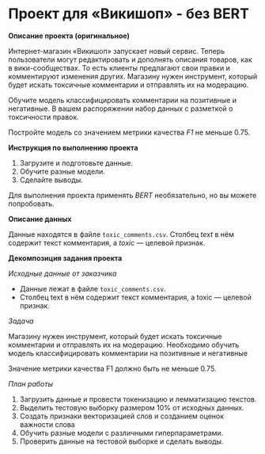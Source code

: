 # Проект для «Викишоп» - без BERT

**Описание проекта (оригинальное)**

Интернет-магазин «Викишоп» запускает новый сервис. Теперь пользователи могут редактировать и дополнять описания товаров, как в вики-сообществах. То есть клиенты предлагают свои правки и комментируют изменения других. Магазину нужен инструмент, который будет искать токсичные комментарии и отправлять их на модерацию. 

Обучите модель классифицировать комментарии на позитивные и негативные. В вашем распоряжении набор данных с разметкой о токсичности правок.

Постройте модель со значением метрики качества *F1* не меньше 0.75. 

**Инструкция по выполнению проекта**

1. Загрузите и подготовьте данные.
2. Обучите разные модели. 
3. Сделайте выводы.

Для выполнения проекта применять *BERT* необязательно, но вы можете попробовать.

**Описание данных**

Данные находятся в файле `toxic_comments.csv`. Столбец *text* в нём содержит текст комментария, а *toxic* — целевой признак.

**Декомпозиция задания проекта**

*Исходные данные от заказчика*

- Данные лежат в файле `toxic_comments.csv`. 
- Столбец text в нём содержит текст комментария, а toxic — целевой признак.

*Задача*

Магазину нужен инструмент, который будет искать токсичные комментарии и отправлять их на модерацию.
Необходимо обучить модель классифицировать комментарии на позитивные и негативные

Значение метрики качества F1 должно быть не меньше 0.75.

*План работы*

1. Загрузить данные и провести токенизацию и лемматизацию текстов.
2. Выделить тестовую выборку размером 10% от исходных данных.
3. Создать признаки векторизацией слов и созданием оценок важности слова
3. Обучить разные модели с различными гиперпараметрами. 
4. Проверить данные на тестовой выборке и сделать выводы.